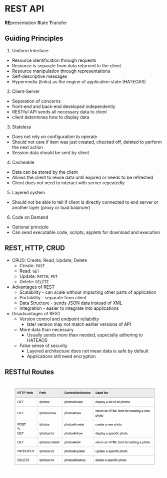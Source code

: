 # REST API

**RE**presentation **S**tate **T**ransfer

## Guiding Principles

1. Uniform Interface
  * Resource identification through requests
  * Resource is separate from data returned to the client
  * Resource manipulation through representations
  * Self-descriptive messages
  * Hypermedia (links) as the engine of application state (HATEOAS)
2. Client-Server
  * Separation of concerns
  * front-end and back-end developed independently
  * RESTful API sends all necessary data to client
  * client determines how to display data
3. Stateless
  * Does not rely on configuration to operate
  * Should not care if item was just created, checked off, deleted to perform the next action
  * Session data should be sent by client
4. Cacheable
  * Data can be stored by the client
  * Allows the client to reuse data until expired or needs to be refreshed
  * Client does not need to interact with server repeatedly
5. Layered system
  * Should not be able to tell if client is directly connected to end server or another layer (proxy or load balancer)
6. Code on Demand
  * Optional principle
  * Can send executable code, scripts, applets for download and execution

## REST, HTTP, CRUD

* CRUD: Create, Read, Update, Delete
  * Create: `POST`
  * Read: `GET`
  * Update: `PATCH`, `PUT`
  * Delete: `DELETE`
* Advantages of REST
  * Scalability - can scale without impacting other parts of application
  * Portability - separate from client
  * Data Structure - sends JSON data instead of XML
  * Integration - easier to integrate into applications
* Disadvantages of REST
  * Version control and endpoint reliability
    * later version may not match earlier versions of API
  * More data than necessary
    * Usually sends more than needed, especially adhering to HATEAOS
  * False sense of security
    * Layered architecture does not mean data is safe by default
    * Applications still need encryption

## RESTful Routes

![RESTful Routes](RESTful_routes.png)